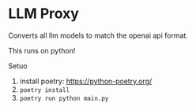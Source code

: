 # LLM Proxy

Converts all llm models to match the openai api format.

This runs on python!

Setuo
1. install poetry: https://python-poetry.org/
2. `poetry install`
3. `poetry run python main.py`
